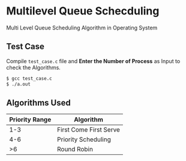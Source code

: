 # Multilevel Queue Schecduling
Multi Level Queue Scheduling Algorithm in Operating System

## Test Case
Compile `test_case.c` file and **Enter the Number of Process** as Input to check the Algorithms. 

```sh
$ gcc test_case.c
$ ./a.out
```

## Algorithms Used

|Priority Range|Algorithm|
|--------------|---------|
|1-3|First Come First Serve|
|4-6|Priority Scheduling|
|>6|Round Robin|
